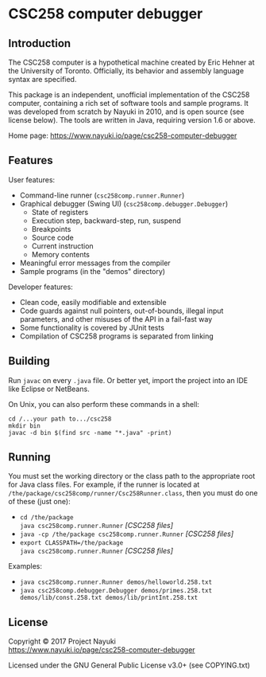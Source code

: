 CSC258 computer debugger
========================

Introduction
------------

The CSC258 computer is a hypothetical machine created by Eric Hehner at the
University of Toronto. Officially, its behavior and assembly language syntax are
specified.

This package is an independent, unofficial implementation of the CSC258
computer, containing a rich set of software tools and sample programs.
It was developed from scratch by Nayuki in 2010, and is open source (see license below).
The tools are written in Java, requiring version 1.6 or above.

Home page: https://www.nayuki.io/page/csc258-computer-debugger


Features
--------

User features:

* Command-line runner (`csc258comp.runner.Runner`)
* Graphical debugger (Swing UI) (`csc258comp.debugger.Debugger`)
  * State of registers
  * Execution step, backward-step, run, suspend
  * Breakpoints
  * Source code
  * Current instruction
  * Memory contents
* Meaningful error messages from the compiler
* Sample programs (in the "demos" directory)

Developer features:

* Clean code, easily modifiable and extensible
* Code guards against null pointers, out-of-bounds, illegal input parameters,
  and other misuses of the API in a fail-fast way
* Some functionality is covered by JUnit tests
* Compilation of CSC258 programs is separated from linking


Building
--------

Run `javac` on every `.java` file. Or better yet, import the project into an IDE
like Eclipse or NetBeans.

On Unix, you can also perform these commands in a shell:

    cd /...your path to.../csc258
    mkdir bin
    javac -d bin $(find src -name "*.java" -print)


Running
-------

You must set the working directory or the class path to the appropriate root for
Java class files. For example, if the runner is located at
`/the/package/csc258comp/runner/Csc258Runner.class`, then you must do one of
these (just one):

* `cd /the/package`  
  `java csc258comp.runner.Runner` *[CSC258 files]*
* `java -cp /the/package csc258comp.runner.Runner` *[CSC258 files]*
* `export CLASSPATH=/the/package`  
  `java csc258comp.runner.Runner` *[CSC258 files]*

Examples:

* `java csc258comp.runner.Runner demos/helloworld.258.txt`
* `java csc258comp.debugger.Debugger demos/primes.258.txt demos/lib/const.258.txt demos/lib/printInt.258.txt`


License
-------

Copyright © 2017 Project Nayuki  
https://www.nayuki.io/page/csc258-computer-debugger

Licensed under the GNU General Public License v3.0+ (see COPYING.txt)
